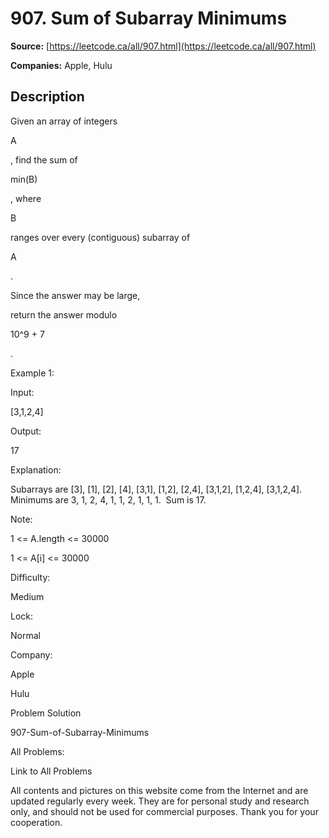 # 907. Sum of Subarray Minimums

**Source:** [https://leetcode.ca/all/907.html](https://leetcode.ca/all/907.html)

**Companies:** Apple, Hulu

## Description

Given an array of integers

A

, find the sum of

min(B)

, where

B

ranges over every (contiguous) subarray of

A

.

Since the answer may be large,

return the answer modulo

10^9 +
        7

.

Example 1:

Input:

[3,1,2,4]

Output:

17

Explanation:

Subarrays are [3], [1], [2], [4], [3,1], [1,2], [2,4], [3,1,2], [1,2,4], [3,1,2,4].
Minimums are 3, 1, 2, 4, 1, 1, 2, 1, 1, 1.  Sum is 17.

Note:

1 <= A.length <= 30000

1 <= A[i] <= 30000

Difficulty:

Medium

Lock:

Normal

Company:

Apple

Hulu

Problem Solution

907-Sum-of-Subarray-Minimums

All Problems:

Link to All Problems

All contents and pictures on this website come from the Internet and are updated regularly every week. They are for personal study and research only, and should not be used for commercial purposes. Thank you for your cooperation.

